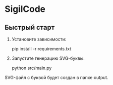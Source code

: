 # SigilCode

## Быстрый старт

1. Установите зависимости:

    pip install -r requirements.txt

2. Запустите генерацию SVG-буквы:

    python src/main.py

SVG-файл с буквой будет создан в папке output.